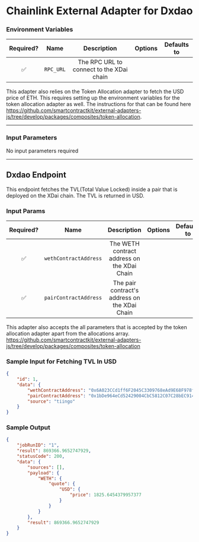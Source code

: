 # Chainlink External Adapter for Dxdao

### Environment Variables

| Required? |            Name            |               Description                |       Options       | Defaults to |
| :-------: | :------------------------: | :--------------------------------------: | :-----------------: | :---------: |
|    ✅     | `RPC_URL`  |   The RPC URL to connect to the XDai chain    |  |             |

This adapter also relies on the Token Allocation adapter to fetch the USD price of ETH.  This requires setting up the environment variables 
for the token allocation adapter as well.  The instructions for that can be found here https://github.com/smartcontractkit/external-adapters-js/tree/develop/packages/composites/token-allocation.


---

### Input Parameters

No input parameters required

---

## Dxdao Endpoint

This endpoint fetches the TVL(Total Value Locked) inside a pair that is deployed on the XDai chain.  The TVL is returned in USD.

### Input Params

| Required? |            Name            |               Description                |       Options       | Defaults to |
| :-------: | :------------------------: | :--------------------------------------: | :-----------------: | :---------: |
|    ✅     | `wethContractAddress`  |   The WETH contract address on the XDai Chain    |  |             |
|    ✅     | `pairContractAddress` | The pair contract's address on the XDai Chain |   |             |

This adapter also accepts the all parameters that is accepted by the token allocation adapter apart from the allocations array. https://github.com/smartcontractkit/external-adapters-js/tree/develop/packages/composites/token-allocation

### Sample Input for Fetching TVL In USD

```json
{
    "id": 1,
    "data": {
        "wethContractAddress": "0x6A023CCd1ff6F2045C3309768eAd9E68F978f6e1",
        "pairContractAddress": "0x1bDe964eCd52429004CbC5812C07C28bEC9147e9",
        "source": "tiingo"
    }
}
```

### Sample Output

```json
{
    "jobRunID": "1",
    "result": 869366.9652747929,
    "statusCode": 200,
    "data": {
        "sources": [],
        "payload": {
            "WETH": {
                "quote": {
                    "USD": {
                        "price": 1825.6454379957377
                    }
                }
            }
        },
        "result": 869366.9652747929
    }
}
```